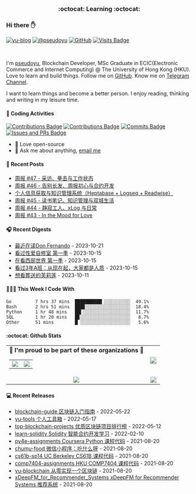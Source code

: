 <p align="center">
 <h3 align="center">:octocat: Learning :octocat:</h3>
</p>

### Hi there ✋

[![yu-blog](https://img.shields.io/badge/blog-yu-9cf?style=flat-square)](https://www.pseudoyu.com)
[![@pseudoyu](https://img.shields.io/badge/weibo-%40pseudoyu-critical?style=flat-square)](https://weibo.com/3675416370/profile)
[![GitHub](https://img.shields.io/github/followers/pseudoyu?logo=github&style=flat-square)](https://github.com/pseudoyu)
[![Visits Badge](https://badges.strrl.dev/visits/pseudoyu/pseudoyu?style=flat-square)](https://github.com/pseudoyu)

<br />

I'm [pseudoyu](https://www.pseudoyu.com), Blockchain Developer, MSc Graduate in ECIC(Electronic Commerce and Internet Computing) @ The University of Hong Kong (HKU). Love to learn and build things. Follow me on [GitHub](https://github.com/pseudoyu). Know me on [Telegram Channel](https://t.me/pseudoyulife).

I want to learn things and become a better person. I enjoy reading, thinking and writing in my leisure time.

#### 🔨 Coding Activities

[![Contributions Badge](https://badges.strrl.dev/contributions/all/pseudoyu?style=flat-square)](https://github.com/pseudoyu)
[![Contributions Badge](https://badges.strrl.dev/contributions/weekly/pseudoyu?style=flat-square)](https://github.com/pseudoyu)
[![Commits Badge](https://badges.strrl.dev/commits/weekly/pseudoyu?style=flat-square)](https://github.com/pseudoyu)
[![Issues and PRs Badge](https://badges.strrl.dev/issues-and-prs/weekly/pseudoyu?style=flat-square)](https://github.com/pseudoyu)

- 💼 Love open-source
- 💬 Ask me about anything, [email me](mailto:pseudoyu@connect.hku.hk)

#### 📰 Recent Posts

<!-- blog starts -->
* <a href=https://www.pseudoyu.com/zh/2023/09/17/weekly_review_20230917/ target='_blank'>周报 #47 - 采访、拳击与工作状态</a>
* <a href=https://www.pseudoyu.com/zh/2023/09/13/weekly_review_20230913/ target='_blank'>周报 #46 - 告别长发、周报初心与合约开发</a>
* <a href=https://www.pseudoyu.com/zh/2023/09/05/my_personal_pkm_input_output_system/ target='_blank'>个人信息获取与知识管理系统（Heptabase + Logseq + Readwise）</a>
* <a href=https://www.pseudoyu.com/zh/2023/09/04/weekly_review_20230904/ target='_blank'>周报 #45 - 读书笔记、知识管理与双城生活</a>
* <a href=https://www.pseudoyu.com/zh/2023/08/15/weekly_review_20230815/ target='_blank'>周报 #44 - 静寂工人、xLog 与日常</a>
* <a href=https://www.pseudoyu.com/zh/2023/07/10/weekly_review_20230710/ target='_blank'>周报 #43 - In the Mood for Love</a>
<!-- blog ends -->

#### 🎧 Recent Digests

<!-- douban starts -->
* <a href='https://book.douban.com/subject/3469953/' target='_blank'>最近在读Don Fernando</a> - 2023-10-21
* <a href='http://movie.douban.com/subject/27594217/' target='_blank'>看过性爱自修室 第一季</a> - 2023-10-15
* <a href='http://movie.douban.com/subject/2338055/' target='_blank'>在看西部世界 第一季</a> - 2023-10-15
* <a href='http://movie.douban.com/subject/30377729/' target='_blank'>看过3年A班：从现在起，大家都是人质</a> - 2023-10-15
* <a href='http://movie.douban.com/subject/36093351/' target='_blank'>想看葬送的芙莉莲</a> - 2023-10-11
<!-- douban ends -->

#### 👨🏻‍💻 This Week I Code With

<!-- code_time starts -->

```text
Go         7 hrs 37 mins  ██████████▎░░░░░░░░░░  49.1%
Bash       2 hrs 51 mins  ███▊░░░░░░░░░░░░░░░░░  18.4%
Python     1 hr 48 mins   ██▍░░░░░░░░░░░░░░░░░░  11.7%
SQL        1 hr 20 mins   █▊░░░░░░░░░░░░░░░░░░░   8.7%
Other      51 mins        █▏░░░░░░░░░░░░░░░░░░░   5.6%
```

<!-- code_time ends -->

#### :octocat: Github Stats

<table align="center" width="100%">
  <tr>
    <td align="center">
      <strong> 🌟 I'm proud to be part of these organizations 🌟 </strong><br>
      <table>
        <tr>
          <td align="center">
            <a href="https://github.com/NaturalSelectionLabs">
              <img src="https://avatars.githubusercontent.com/u/82145280?s=200&v=4" />
            </a>
          </td>
          <td align="center">
            <a href="https://github.com/thewancc">
              <img src="https://avatars.githubusercontent.com/u/120248860?s=150&v=4" />
            </a>
          </td>
        </tr>
      </table>
    </td>
    <td align="center">
      <img width="120%" src="https://yu-readme.vercel.app/api?username=pseudoyu&count_private=true&theme=gotham&show_icons=true" />
    </td>
  </tr>
  <tr>
          <td align="center">
            <img src="https://yu-readme.vercel.app/api/top-langs/?username=pseudoyu&hide=html,php,css,java,Svelte,smarty&layout=compact&theme=gotham">
          </td>
    <td align="center">
      <!-- <img src="https://yu-github-readme-stats.herokuapp.com/?user=pseudoyu&theme=gotham"> -->
      <img src="https://github-readme-streak-stats.herokuapp.com/?user=pseudoyu&theme=gotham">
    </td>
  </tr>
</table>

#### 💻 Recent Releases

<!-- recent_releases starts -->
* <a href=https://github.com/pseudoyu/blockchain-guide/releases/tag/v0.1.0 target='_blank'>blockchain-guide 区块链入门指南</a> - 2022-05-22
* <a href=https://github.com/pseudoyu/yu-tools/releases/tag/v0.1 target='_blank'>yu-tools 个人工具箱</a> - 2022-05-17
* <a href=https://github.com/pseudoyu/top-blockchain-projects/releases/tag/v1.0.0 target='_blank'>top-blockchain-projects 优质区块链项目排行榜</a> - 2022-05-12
* <a href=https://github.com/pseudoyu/learn-solidity/releases/tag/v1.0.0 target='_blank'>learn-solidity Solidity 智能合约开发学习</a> - 2022-02-10
* <a href=https://github.com/pseudoyu/py4e-assignments/releases/tag/v1.0.0 target='_blank'>py4e-assignments Coursera Python 课程代码</a> - 2021-08-20
* <a href=https://github.com/pseudoyu/chumu-food/releases/tag/v1.0.0 target='_blank'>chumu-food 微信小程序：吃什么呀</a> - 2021-08-20
* <a href=https://github.com/pseudoyu/cs61b-sp14/releases/tag/v0.0.1 target='_blank'>cs61b-sp14 UC Berkeley CS61B 课程代码</a> - 2021-08-20
* <a href=https://github.com/pseudoyu/comp7404-assignments/releases/tag/v1.0.0 target='_blank'>comp7404-assignments HKU COMP7404 课程代码</a> - 2021-08-20
* <a href=https://github.com/pseudoyu/yu-blockchain/releases/tag/v1.0.0 target='_blank'>yu-blockchain 从零实现一个区块链</a> - 2021-08-20
* <a href=https://github.com/pseudoyu/xDeepFM_for_Recommender_Systems/releases/tag/v1.0.0 target='_blank'>xDeepFM_for_Recommender_Systems xDeepFM for Recommender Systems 推荐系统</a> - 2021-08-20
<!-- recent_releases ends -->
